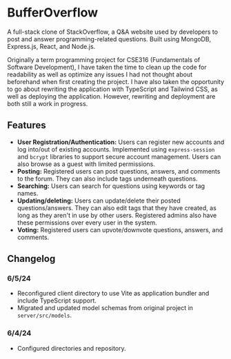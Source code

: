 # BufferOverflow
A full-stack clone of StackOverflow, a Q&A website used by developers to post and answer programming-related questions. Built using MongoDB, Express.js, React, and Node.js.

Originally a term programming project for CSE316 (Fundamentals of Software Development), I have taken the time to clean up the code for readability as well as optimize any issues I had not thought about beforehand when first creating the project. I have also taken the opportunity to go about rewriting the application with TypeScript and Tailwind CSS, as well as deploying the application. However, rewriting and deployment are both still a work in progress.

## Features
- **User Registration/Authentication:** Users can register new accounts and log into/out of existing accounts. Implemented using `express-session` and `bcrypt` libraries to support secure account management. Users can also browse as a guest with limited permissions.
- **Posting:** Registered users can post questions, answers, and comments to the forum. They can also include tags underneath questions.
- **Searching:** Users can search for questions using keywords or tag names.
- **Updating/deleting:** Users can update/delete their posted questions/answers. They can also edit tags that they have created, as long as they aren't in use by other users. Registered admins also have these permissions over every user in the system.
- **Voting:** Registered users can upvote/downvote questions, answers, and comments.

## Changelog
### 6/5/24
- Reconfigured client directory to use Vite as application bundler and include TypeScript support.
- Migrated and updated model schemas from original project in `server/src/models`.
### 6/4/24
- Configured directories and repository.